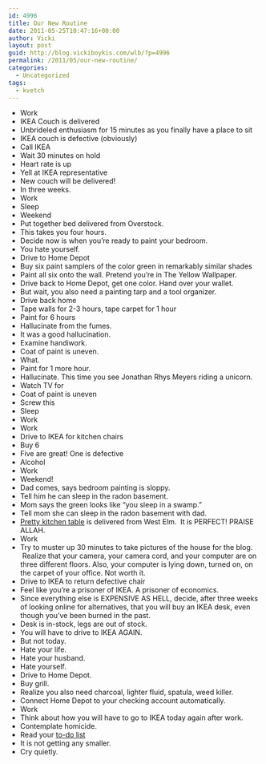 ```yaml
---
id: 4996
title: Our New Routine
date: 2011-05-25T10:47:16+00:00
author: Vicki
layout: post
guid: http://blog.vickiboykis.com/wlb/?p=4996
permalink: /2011/05/our-new-routine/
categories:
  - Uncategorized
tags:
  - kvetch
---
```

  * Work
  * IKEA Couch is delivered
  * Unbrideled enthusiasm for 15 minutes as you finally have a place to sit
  * IKEA couch is defective (obviously)
  * Call IKEA
  * Wait 30 minutes on hold
  * Heart rate is up
  * Yell at IKEA representative
  * New couch will be delivered!
  * In three weeks.
  * Work
  * Sleep
  * Weekend
  * Put together bed delivered from Overstock.
  * This takes you four hours.
  * Decide now is when you&#8217;re ready to paint your bedroom.
  * You hate yourself.
  * Drive to Home Depot
  * Buy six paint samplers of the color green in remarkably similar shades
  * Paint all six onto the wall. Pretend you&#8217;re in The Yellow Wallpaper.
  * Drive back to Home Depot, get one color. Hand over your wallet.
  * But wait, you also need a painting tarp and a tool organizer.
  * Drive back home
  * Tape walls for 2-3 hours, tape carpet for 1 hour
  * Paint for 6 hours
  * Hallucinate from the fumes.
  * It was a good hallucination.
  * Examine handiwork.
  * Coat of paint is uneven.
  * What.
  * Paint for 1 more hour.
  * Hallucinate. This time you see Jonathan Rhys Meyers riding a unicorn.
  * Watch TV for
  * Coat of paint is uneven
  * Screw this
  * Sleep
  * Work
  * Work
  * Drive to IKEA for kitchen chairs
  * Buy 6
  * Five are great! One is defective
  * Alcohol
  * Work
  * Weekend!
  * Dad comes, says bedroom painting is sloppy.
  * Tell him he can sleep in the radon basement.
  * Mom says the green looks like &#8220;you sleep in a swamp.&#8221;
  * Tell mom she can sleep in the radon basement with dad.
  * [Pretty kitchen table](http://www.westelm.com/products/parsons-expandable-dining-table-f277/?pkey=cdining-tables) is delivered from West Elm.  It is PERFECT! PRAISE ALLAH.
  * Work
  * Try to muster up 30 minutes to take pictures of the house for the blog.  Realize that your camera, your camera cord, and your computer are on three different floors. Also, your computer is lying down, turned on, on the carpet of your office. Not worth it.
  * Drive to IKEA to return defective chair
  * Feel like you&#8217;re a prisoner of IKEA. A prisoner of economics.
  * Since everything else is EXPENSIVE AS HELL, decide, after three weeks of looking online for alternatives, that you will buy an IKEA desk, even though you&#8217;ve been burned in the past.
  * Desk is in-stock, legs are out of stock.
  * You will have to drive to IKEA AGAIN.
  * But not today.
  * Hate your life.
  * Hate your husband.
  * Hate yourself.
  * Drive to Home Depot.
  * Buy grill.
  * Realize you also need charcoal, lighter fluid, spatula, weed killer.
  * Connect Home Depot to your checking account automatically.
  * Work
  * Think about how you will have to go to IKEA today again after work.
  * Contemplate homicide.
  * Read your [to-do list](https://raw.githubusercontent.com/veekaybee/wlb/gh-pages/assets/images/2011/05/judgementday.jpg)
  * It is not getting any smaller.
  * Cry quietly.